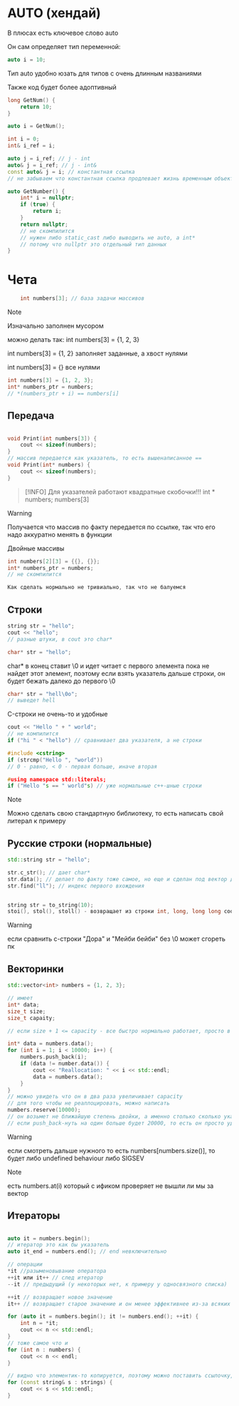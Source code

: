 # AUTO (хендай)
В плюсах есть ключевое слово auto

Он сам определяет тип переменной:
```cpp
auto i = 10;
```
Тип auto удобно юзать для типов с очень длинным названиями

Также код будет более адоптивный
```cpp
long GetNum() {
	return 10;
}

auto i = GetNum();
```

```cpp
int i = 0;
int& i_ref = i;

auto j = i_ref; // j - int
auto& j = i_ref; // j - int&
const auto& j = i; // константная ссылка
// не забываем что константная ссылка продлевает жизнь временным объектам до конца скоупа
```

```cpp
auto GetNumber() {
	int* i = nullptr;
	if (true) {
		return i;
	}
	return nullptr;
	// не скомпилится
	// нужен либо static_cast либо выводить не auto, а int*
	// потому что nullptr это отдельный тип данных
}
```

# Чета
```cpp
	int numbers[3]; // база задачи массивов
```
> [!NOTE]
> Изначально заполнен мусором
> 
> можно делать так:
> int numbers[3] = {1, 2, 3}
> 
> int numbers[3] = {1, 2}
> заполняет заданные, а хвост нулями
>  
> int numbers[3] = {}
> все нулями

```cpp
int numbers[3] = {1, 2, 3};
int* numbers_ptr = numbers;
// *(numbers_ptr + i) == numbers[i]
```

## Передача
```cpp

void Print(int numbers[3]) {
	cout << sizeof(numbers);
}
// массив передается как указатель, то есть вышенаписанное ==
void Print(int* numbers) {
	cout << sizeof(numbers);
}
```
> [!INFO]
> Для указателей работают квадратные скобочки!!!
> int * numbers;
> numbers[3]

> [!WARNING]
> Получается что массив по факту передается по ссылке, так что его надо аккуратно менять в функции

Двойные массивы
```cpp
int numbers[2][3] = {{}, {}};
int* numbers_ptr = numbers;
// не скомпилится

Как сделать нормально не тривиально, так что не балуемся
```

## Строки

```cpp
string str = "hello";
cout << "hello";
// разные штуки, в cout это char*

char* str = "hello";
```
char* в конец ставит \0 и идет читает с первого элемента пока не найдет этот элемент, поэтому если взять указатель дальше строки, он будет бежать далеко до первого \0
```cpp
char* str = "hell\0o";
// выведет hell
```

C-строки не очень-то и удобные 
```cpp
cout << "Hello " + " world";
// не компилится
if ("hi " < "hello") // сравнивает два указателя, а не строки

#include <cstring>
if (strcmp("Hello ", "world"))
// 0 - равно, < 0 - первая больше, иначе вторая
```

```cpp
#using namespace std::literals;
if ("Hello "s == " world"s) // уже нормальные c++-шные строки
```

> [!NOTE]
> Можно сделать свою стандартную библиотеку, то есть написать свой литерал к примеру


## Русские строки (нормальные)

```cpp
std::string str = "hello";

str.c_str(); // дает char* 
str.data(); // делает по факту тоже самое, но еще и сделан под вектор для шаблонов 
str.find("ll"); // индекс первого вхождения


string str = to_string(10);
stoi(), stol(), stoll() - возвращает из строки int, long, long long соответственно
```

> [!Warning]
> если сравнить с-строки "Дора" и "Мейби бейби" без \0 может сгореть пк
>

## Векторинки

```cpp
std::vector<int> numbers = {1, 2, 3};

// имеет
int* data;
size_t size;
size_t capaity;

// если size + 1 <= capacity - все быстро нормально работает, просто в конец пихается

int* data = numbers.data();
for (int i = 1; i < 10000; i++) {
	numbers.push_back(i);
	if (data != number.data()) {
		cout << "Reallocation: " << i << std::endl;
		data = numbers.data();
	}
}
// можно увидеть что он в два раза увеличивает capacity
// для того чтобы не реаллоцировать, можно написать
numbers.reserve(10000);
// он возьмет не ближайшую степень двойки, а именно столько сколько указал
// если push_back-нуть на один больше будет 20000, то есть он просто удваивает
```

> [!WARNING]
> если смотреть дальше нужного то есть numbers[numbers.size()], то будет либо undefined behaviour либо SIGSEV

> [!NOTE]
> есть numbers.at(i) который с ификом проверяет не вышли ли мы за вектор


## Итераторы

```cpp

auto it = numbers.begin();
// итератор это как бы указатель
auto it_end = numbers.end(); // end невключительно

// операции
*it //разыменовывание оператора
++it или it++ // след итератор 
--it // предыдущий (у некоторых нет, к примеру у односвязного списка)

++it // возвращает новое значение
it++ // возвращает старое значение и он менее эффективнее из-за всяких копирований, поэтому лучше юзать префиксный ++

for (auto it = numbers.begin(); it != numbers.end(); ++it) {
	int n = *it;
	cout << n << std::endl;
}
// тоже самое что и
for (int n : numbers) {
	cout << n << endl;
}

// видно что элементик-то копируется, поэтому можно поставить ссылочку, а еще лучше константную
for (const string& s : strings) {
	cout << s << std::endl;
}

```

